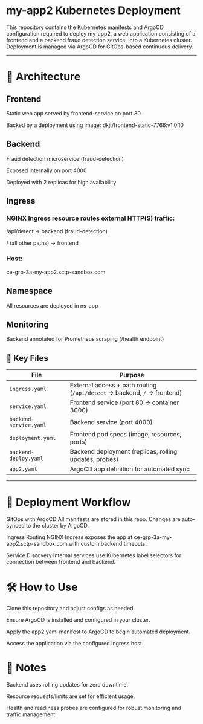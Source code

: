 # my-app2 Kubernetes Deployment

This repository contains the Kubernetes manifests and ArgoCD configuration required to deploy my-app2, a web application consisting of a frontend and a backend fraud detection service, into a Kubernetes cluster. Deployment is managed via ArgoCD for GitOps-based continuous delivery.

---

# 🚀 Architecture

## Frontend

Static web app served by frontend-service on port 80

Backed by a deployment using image:
dkjt/frontend-static-7766:v1.0.10

## Backend

Fraud detection microservice (fraud-detection)

Exposed internally on port 4000

Deployed with 2 replicas for high availability

## Ingress

### NGINX Ingress resource routes external HTTP(S) traffic:

/api/detect → backend (fraud-detection)

/ (all other paths) → frontend

### Host:
ce-grp-3a-my-app2.sctp-sandbox.com

## Namespace

All resources are deployed in ns-app

## Monitoring

Backend annotated for Prometheus scraping (/health endpoint)

## 📁 Key Files
| File                   | Purpose                                                                 |
|------------------------|-------------------------------------------------------------------------|
| `ingress.yaml`         | External access + path routing (`/api/detect` → backend, `/` → frontend)|
| `service.yaml`         | Frontend service (port 80 → container 3000)                            |
| `backend-service.yaml` | Backend service (port 4000)                                            |
| `deployment.yaml`      | Frontend pod specs (image, resources, ports)                           |
| `backend-deploy.yaml`  | Backend deployment (replicas, rolling updates, probes)                 |
| `app2.yaml`            | ArgoCD app definition for automated sync                               |


---

# 🔄 Deployment Workflow
GitOps with ArgoCD
All manifests are stored in this repo. Changes are auto-synced to the cluster by ArgoCD.

Ingress Routing
NGINX Ingress exposes the app at
ce-grp-3a-my-app2.sctp-sandbox.com
with custom backend timeouts.

Service Discovery
Internal services use Kubernetes label selectors for connection between frontend and backend.

# 🛠️ How to Use
Clone this repository and adjust configs as needed.

Ensure ArgoCD is installed and configured in your cluster.

Apply the app2.yaml manifest to ArgoCD to begin automated deployment.

Access the application via the configured Ingress host.

# 📝 Notes
Backend uses rolling updates for zero downtime.

Resource requests/limits are set for efficient usage.

Health and readiness probes are configured for robust monitoring and traffic management.